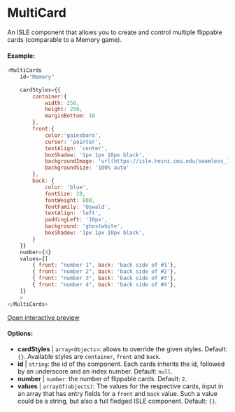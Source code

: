# MultiCard

An ISLE component that allows you to create and control multiple flippable cards (comparable to a Memory game).

#### Example:

``` js
<MultiCards
    id="Memory"
    
    cardStyles={{
        container:{
            width: 250,
            height: 250,
            marginBottom: 10
        },
        front:{
            color:'gainsboro',
            cursor: 'pointer',
            textAlign: 'center',
            boxShadow: '1px 1px 10px black',
            backgroundImage: 'url(https://isle.heinz.cmu.edu/seamless_1543575455035.png)',
            backgroundSize: '100% auto'
        },
        back: {
            color: 'blue',
            fontSize: 20,
            fontWeight: 800,
            fontFamily: 'Oswald',
            textAlign: 'left',
            paddingLeft: '10px',
            background: 'ghostwhite',
            boxShadow: '1px 1px 10px black',
        }
    }}
    number={4}
    values={[
        { front: "number 1", back: 'back side of #1'},
        { front: "number 2", back: 'back side of #2'},
        { front: "number 3", back: 'back side of #3'},
        { front: "number 4", back: 'back side of #4'},
    ]}
    >
</MultiCards>
``` 

[Open interactive preview](https://isle.heinz.cmu.edu/components/multi-cards/)

#### Options:

* __cardStyles__ | `array<Objects>`: allows to override the given styles. Default: `{}`. Available styles are  `container`,  `front` and  `back`.
* __id__ | `string`: the id of the component. Each cards inherits the id, followed by an underscore and an index number. Default: `null`.
* __number__ | `number`: the number of flippable cards. Default: `2`.
* __values__ | `arrayOf(objects)`: The values for the respective cards, input in an array that has entry fields for a `front` and `back` value. Such a value could be a string, but also a full fledged ISLE component. Default: `{}`.
